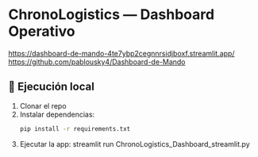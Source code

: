 # ChronoLogistics — Dashboard Operativo
https://dashboard-de-mando-4te7ybp2cegnnrsidjboxf.streamlit.app/
https://github.com/pablousky4/Dashboard-de-Mando

## 🚀 Ejecución local
1. Clonar el repo
2. Instalar dependencias:
   ```bash
   pip install -r requirements.txt
3. Ejecutar la app:
streamlit run ChronoLogistics_Dashboard_streamlit.py
